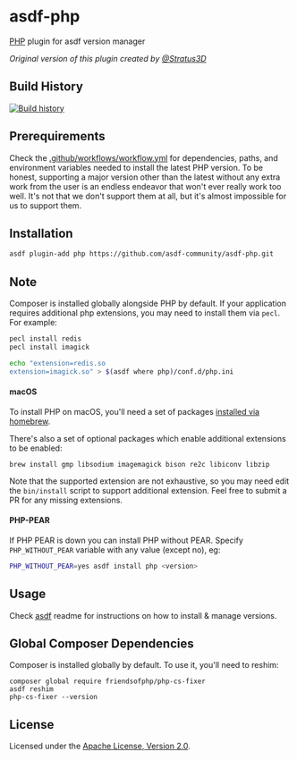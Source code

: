 # asdf-php

[PHP](https://www.php.net) plugin for asdf version manager

_Original version of this plugin created by
[@Stratus3D](https://github.com/Stratus3D)_

## Build History

[![Build history](https://buildstats.info/github/chart/asdf-community/asdf-php?branch=master)](https://github.com/asdf-community/asdf-php/actions)

## Prerequirements

Check the [.github/workflows/workflow.yml](.github/workflows/workflow.yml) for
dependencies, paths, and environment variables needed to install the latest PHP
version. To be honest, supporting a major version other than the latest without
any extra work from the user is an endless endeavor that won't ever really work
too well. It's not that we don't support them at all, but it's almost impossible
for us to support them.

## Installation

```bash
asdf plugin-add php https://github.com/asdf-community/asdf-php.git
```

## Note

Composer is installed globally alongside PHP by default. If your application requires additional php extensions, you may need to install them via `pecl`. For example:

```bash
pecl install redis
pecl install imagick

echo "extension=redis.so
extension=imagick.so" > $(asdf where php)/conf.d/php.ini
```

#### macOS

To install PHP on macOS, you'll need a set of packages [installed via homebrew](https://github.com/asdf-community/asdf-php/blob/248e9c6e2a7824510788f05e8cee848a62200b65/.github/workflows/workflow.yml#L52).

There's also a set of optional packages which enable additional extensions to be enabled:

```
brew install gmp libsodium imagemagick bison re2c libiconv libzip
```

Note that the supported extension are not exhaustive, so you may need edit the `bin/install` script to support additional extension. Feel free to submit a PR for any missing extensions.

#### PHP-PEAR

If PHP PEAR is down you can install PHP without PEAR. Specify `PHP_WITHOUT_PEAR` variable with any value
(except no), eg:

```bash
PHP_WITHOUT_PEAR=yes asdf install php <version>
```

## Usage

Check [asdf](https://github.com/asdf-vm/asdf) readme for instructions on how to
install & manage versions.

## Global Composer Dependencies

Composer is installed globally by default. To use it, you'll need to reshim:

```shell
composer global require friendsofphp/php-cs-fixer
asdf reshim
php-cs-fixer --version
```

## License

Licensed under the
[Apache License, Version 2.0](https://www.apache.org/licenses/LICENSE-2.0).
